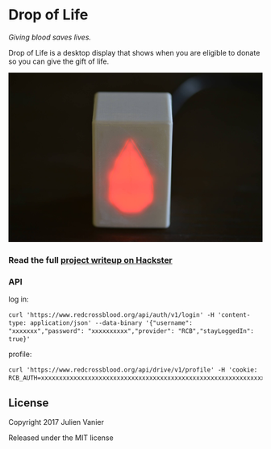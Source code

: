 # Drop of Life

_Giving blood saves lives._

Drop of Life is a desktop display that shows when you are eligible to donate so you can give the gift of life.

![Drop](Photos/drop%20full.jpg)

### Read the full [project writeup on Hackster](https://www.hackster.io/monkbroc/drop-of-life-e2be83)

### API

log in:
```
curl 'https://www.redcrossblood.org/api/auth/v1/login' -H 'content-type: application/json' --data-binary '{"username": "xxxxxxx","password": "xxxxxxxxxx","provider": "RCB","stayLoggedIn": true}'
```

profile:
```
curl 'https://www.redcrossblood.org/api/drive/v1/profile' -H 'cookie: RCB_AUTH=xxxxxxxxxxxxxxxxxxxxxxxxxxxxxxxxxxxxxxxxxxxxxxxxxxxxxxxxxxxxxxxxxxxxxxxxxxxxxxxxxxxxxxxxxxxxxxxxxxxxxxxxxxxxxxxxxxxxxxxxxxxxxxxxxxxxxxxxxxxxxxxxxxxxxxxxxxxxxxxxxxxxxxxxxxxxxxxxxxxxxxxxxxxxxxxxxxxxxxxxxxxxxxxxxxxxxxxxxxxxxxxxxxxxxxxxxxxxxxxxxxxxxxxxxxxxxxxxxxxxxxxxxxxxxxxxxxxxxxxxxxxxxxxxxxxxxxxxxxxxxxx'
```

## License
Copyright 2017 Julien Vanier

Released under the MIT license
